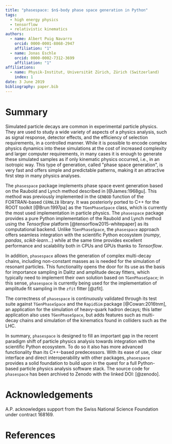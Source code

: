 ```yaml
---
title: "phasespace: $n$-body phase space generation in Python"
tags:
  - high energy physics
  - tensorflow
  - relativistic kinematics
authors:
  - name: Albert Puig Navarro
    orcid: 0000-0001-8868-2947
    affiliation: "1"
  - name: Jonas Eschle
    orcid: 0000-0002-7312-3699
    affiliation: "1"
affiliations:
  - name: Physik-Institut, Universität Zürich, Zürich (Switzerland)
    index: 1
date: 3 June 2019
bibliography: paper.bib
---
```


# Summary

Simulated particle decays are common in experimental particle physics.
They are used to study a wide variety of aspects of a physics analysis, such as signal response, detector effects, and the efficiency of selection requirements, in a controlled manner.
While it is possible to encode complex physics dynamics into these simulations at the cost of increased complexity and larger computer requirements, in many cases it is enough to generate these simulated samples as if only kinematic physics occurred, i.e., in an isotropic way.
This type of generation, called "phase space generation", is very fast and offers simple and predictable patterns, making it an attractive first step in many physics analyses.

The `phasespace` package implements phase space event generation based on the Raubold and Lynch method described in [@James:1968gu].
This method was previously implemented in the `GENBOD` function of the FORTRAN-based `CERNLIB` library. It was posteriorly ported to C++ for the ROOT toolkit [@Brun:1997pa] as the `TGenPhaseSpace` class, which is currently the most used implementation in particle physics.
The `phasespace` package provides a pure Python implementation of the Raubold and Lynch method using the _Tensorflow_ platform [@tensorflow2015-whitepaper] as its computational backend.
Unlike `TGenPhaseSpace`, the `phasespace` approach offers seamless integration with the scientific Python ecosystem (_numpy_, _pandas_, _scikit-learn_...) while at the same time provides excellent performance and scalability both in CPUs and GPUs thanks to _Tensorflow_.

In addition, `phasespace` allows the generation of complex multi-decay chains, including non-constant masses as is needed for the simulation of resonant particles.
This functionality opens the door for its use as the basis for importance sampling in Dalitz and amplitude decay fitters, which typically need to implement their own solution based on `TGenPhaseSpace`;
in this sense, `phasespace` is currently being used for the implementation of amplitude fit sampling in the `zfit` fitter [@zfit].

The correctness of `phasespace` is continuously validated through its test suite against `TGenPhaseSpace` and the `RapidSim` package [@Cowan:2016tnm], an application for the simulation of heavy-quark hadron decays;
this latter application also uses `TGenPhaseSpace`, but adds features such as multi-decay chains and simulation of the kinematics found in colliders such as the LHC.

In summary, `phasespace` is designed to fill an important gap in the recent paradigm shift of particle physics analysis towards integration with the scientific Python ecosystem. To do so it also has more advanced functionality than its C++-based predecessors.
With its ease of use, clear interface and direct interoperability with other packages, `phasespace` provides a solid foundation to build upon in the quest for a full Python-based particle physics analysis software stack.
The source code for `phasespace` has been archived to Zenodo with the linked DOI: [@zenodo].

# Acknowledgements

A.P. acknowledges support from the Swiss National Science Foundation under contract 168169.

# References
